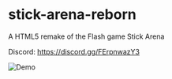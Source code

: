 # stick-arena-reborn
A HTML5 remake of the Flash game Stick Arena

Discord: https://discord.gg/FErpnwazY3

![Demo](https://user-images.githubusercontent.com/52111974/209248299-059d8f04-e35c-4aae-a4a3-2c504b634890.gif)
